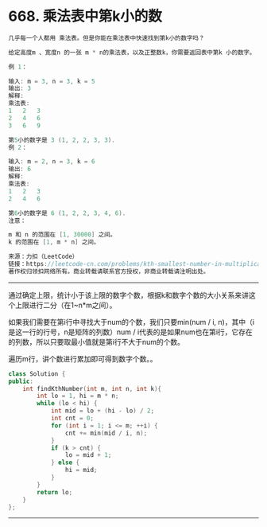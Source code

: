 # 668. 乘法表中第k小的数

```c++
几乎每一个人都用 乘法表。但是你能在乘法表中快速找到第k小的数字吗？

给定高度m 、宽度n 的一张 m * n的乘法表，以及正整数k，你需要返回表中第k 小的数字。

例 1：

输入: m = 3, n = 3, k = 5
输出: 3
解释: 
乘法表:
1	2	3
2	4	6
3	6	9

第5小的数字是 3 (1, 2, 2, 3, 3).
例 2：

输入: m = 2, n = 3, k = 6
输出: 6
解释: 
乘法表:
1	2	3
2	4	6

第6小的数字是 6 (1, 2, 2, 3, 4, 6).
注意：

m 和 n 的范围在 [1, 30000] 之间。
k 的范围在 [1, m * n] 之间。

来源：力扣（LeetCode）
链接：https://leetcode-cn.com/problems/kth-smallest-number-in-multiplication-table
著作权归领扣网络所有。商业转载请联系官方授权，非商业转载请注明出处。
```

---

通过确定上限，统计小于该上限的数字个数，根据k和数字个数的大小关系来讲这个上限进行二分（在1~n*m之间）。

如果我们需要在第i行中寻找大于num的个数，我们只要min(num / i, n)，其中（i是这一行的行号，n是矩阵的列数）num / i代表的是如果num也在第i行，它存在的列数，所以只要取最小值就是第i行不大于num的个数。

遍历m行，讲个数进行累加即可得到数字个数。。

```c++
class Solution {
public:
    int findKthNumber(int m, int n, int k){
        int lo = 1, hi = m * n;
        while (lo < hi) {
            int mid = lo + (hi - lo) / 2;
            int cnt = 0;
            for (int i = 1; i <= m; ++i) {
                cnt += min(mid / i, n);
            }
            if (k > cnt) {
                lo = mid + 1;
            } else {
                hi = mid;
            }
        }
        return lo;
    }
};
```

---



